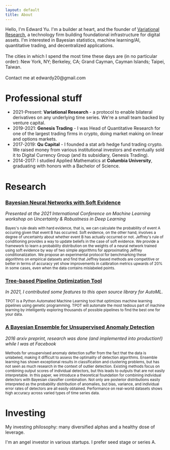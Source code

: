 ```yaml
---
layout: default
title: About
---
```


<p class="message">
  Hello, I'm Edward Yu. I'm a builder at heart, and the founder of <a href="https://variational.io">Variational Research</a>, a technology firm building foundational infrastructure for digital assets. I'm interested in Bayesian statistics, machine learning/AI, quantitative trading, and decentralized applications.
<br><br>
  The cities in which I spend the most time these days are (in no particular order): New York, NY; Berkeley, CA; Grand Cayman, Cayman Islands; Taipei, Taiwan. 
  <br><br>
  Contact me at edwardy20@gmail.com
</p>

# Professional stuff
* 2021-Present: **Variational Research** - a protocol to enable bilateral derivatives on any underlying time series. We're a small team backed by venture capital.
* 2019-2021: **Genesis Trading** - I was Head of Quantitative Research for one of the largest trading firms in crypto, doing market making on linear and options markets.
* 2017-2019: **Qu Capital** - I founded a stat arb hedge fund trading crypto. We raised money from various institutional investors and eventually sold it to Digital Currency Group (and its subsidiary, Genesis Trading).
* 2014-2017: I studied Applied Mathematics at **Columbia University**, graduating with honors with a Bachelor of Science.

# Research
### [Bayesian Neural Networks with Soft Evidence](https://arxiv.org/abs/2010.09570)
*Presented at the 2021 International Conference on Machine Learning workshop on Uncertainty & Robustness in Deep Learning*

<sub>
Bayes's rule deals with hard evidence, that is, we can calculate the probability of event A occuring given that event B has occurred. Soft evidence, on the other hand, involves a degree of uncertainty about whether event B has actually occurred or not. Jeffrey's rule of conditioning provides a way to update beliefs in the case of soft evidence. We provide a framework to learn a probability distribution on the weights of a neural network trained using soft evidence by way of two simple algorithms for approximating Jeffrey conditionalization. We propose an experimental protocol for benchmarking these algorithms on empirical datasets and find that Jeffrey based methods are competitive or better in terms of accuracy yet show improvements in calibration metrics upwards of 20% in some cases, even when the data contains mislabeled points.
</sub>

### [Tree-based Pipeline Optimization Tool](https://github.com/EpistasisLab/tpot)
*In 2021, I contributed some features to this open source library for AutoML.* 

<sub>
TPOT is a Python Automated Machine Learning tool that optimizes machine learning pipelines using genetic programming. TPOT will automate the most tedious part of machine learning by intelligently exploring thousands of possible pipelines to find the best one for your data.
</sub>

### [A Bayesian Ensemble for Unsupervised Anomaly Detection](https://arxiv.org/abs/1610.07677)
*2016 arxiv preprint, research was done (and implemented into production!) while I was at Facebook*

<sub>
Methods for unsupervised anomaly detection suffer from the fact that the data is unlabeled, making it difficult to assess the optimality of detection algorithms. Ensemble learning has shown exceptional results in classification and clustering problems, but has not seen as much research in the context of outlier detection. Existing methods focus on combining output scores of individual detectors, but this leads to outputs that are not easily interpretable. In this paper, we introduce a theoretical foundation for combining individual detectors with Bayesian classifier combination. Not only are posterior distributions easily interpreted as the probability distribution of anomalies, but bias, variance, and individual error rates of detectors are all easily obtained. Performance on real-world datasets shows high accuracy across varied types of time series data.
</sub>

# Investing
My investing philosophy: many diversified alphas and a healthy dose of leverage.

I'm an angel investor in various startups. I prefer seed stage or series A. 